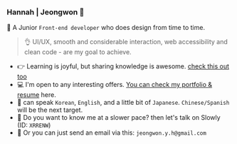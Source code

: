 ### Hannah | Jeongwon 👋


👀  A Junior `Front-end developer` who does design from time to time.

> 👌 UI/UX, smooth and considerable interaction, web accessibility and clean code - are my goal to achieve.

- 👉  Learning is joyful, but sharing knowledge is awesome. [check this out too](https://uiyoji-journal.tistory.com/)
- 💻  I'm open to any interesting offers. [You can check my portfolio & resume](https://hannah26hannah.github.io/) here. 
- 🛫 can speak `Korean`, `English`, and a little bit of `Japanese`. `Chinese/Spanish` will be the next target.
- 💌  Do you want to know me at a slower pace? then let's talk on Slowly (ID: `XRRENW`)
- 👀  Or you can just send an email via this: `jeongwon.y.h@gmail.com`

